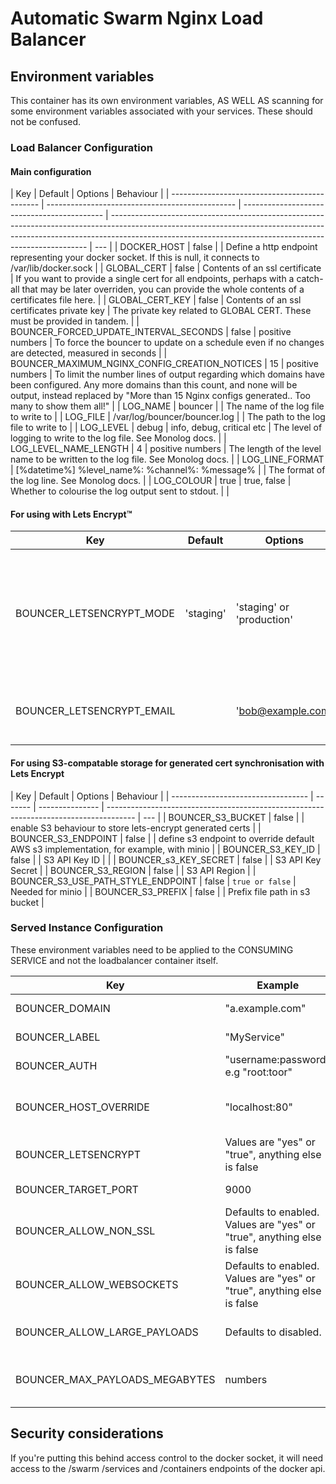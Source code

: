 # Automatic Swarm Nginx Load Balancer

## Environment variables

This container has its own environment variables, AS WELL AS scanning for some environment variables associated with your services.
These should not be confused.

### Load Balancer Configuration

#### Main configuration

| Key                                           | Default                                         | Options                                     | Behaviour                                                                                                                                                                                                                            |
| --------------------------------------------- | ----------------------------------------------- | ------------------------------------------- | ------------------------------------------------------------------------------------------------------------------------------------------------------------------------------------------------------------------------------------ | --- |
| DOCKER_HOST                                   | false                                           |                                             | Define a http endpoint representing your docker socket. If this is null, it connects to /var/lib/docker.sock                                                                                                                         |
| GLOBAL_CERT                                   | false                                           | Contents of an ssl certificate              | If you want to provide a single cert for all endpoints, perhaps with a catch-all that may be later overriden, you can provide the whole contents of a certificates file here.                                                        |
| GLOBAL_CERT_KEY                               | false                                           | Contents of an ssl certificates private key | The private key related to GLOBAL CERT. These must be provided in tandem.                                                                                                                                                            |
| BOUNCER_FORCED_UPDATE_INTERVAL_SECONDS        | false                                           | positive numbers                            | To force the bouncer to update on a schedule even if no changes are detected, measured in seconds                                                                                                                                    |
| BOUNCER_MAXIMUM_NGINX_CONFIG_CREATION_NOTICES | 15                                              | positive numbers                            | To limit the number lines of output regarding which domains have been configured. Any more domains than this count, and none will be output, instead replaced by "More than 15 Nginx configs generated.. Too many to show them all!" |
| LOG_NAME                                      | bouncer                                         |                                             | The name of the log file to write to                                                                                                                                                                                                 |
| LOG_FILE                                      | /var/log/bouncer/bouncer.log                    |                                             | The path to the log file to write to                                                                                                                                                                                                 |
| LOG_LEVEL                                     | debug                                           | info, debug, critical etc                   | The level of logging to write to the log file. See Monolog docs.                                                                                                                                                                     |
| LOG_LEVEL_NAME_LENGTH                         | 4                                               | positive numbers                            | The length of the level name to be written to the log file. See Monolog docs.                                                                                                                                                        |
| LOG_LINE_FORMAT                               | [%datetime%] %level_name%: %channel%: %message% |                                             | The format of the log line. See Monolog docs.                                                                                                                                                                                        |
| LOG_COLOUR                                    | true                                            | true, false                                 | Whether to colourise the log output sent to stdout.                                                                                                                                                                                  |     |

#### For using with Lets Encrypt:tm:

| Key                       | Default   | Options                   | Behaviour                                                                            |
| ------------------------- | --------- | ------------------------- | ------------------------------------------------------------------------------------ |
| BOUNCER_LETSENCRYPT_MODE  | 'staging' | 'staging' or 'production' | Determine if this is going to connect to a production or staging Lets Encrypt server |
| BOUNCER_LETSENCRYPT_EMAIL |           | 'bob@example.com'         | Email address to associate with lets encrypt                                         |

#### For using S3-compatable storage for generated cert synchronisation with Lets Encrypt

| Key                                | Default | Options         | Behaviour                                                                             |
| ---------------------------------- | ------- | --------------- | ------------------------------------------------------------------------------------- | --- |
| BOUNCER_S3_BUCKET                  | false   |                 | enable S3 behaviour to store lets-encrypt generated certs                             |
| BOUNCER_S3_ENDPOINT                | false   |                 | define s3 endpoint to override default AWS s3 implementation, for example, with minio |
| BOUNCER_S3_KEY_ID                  | false   |                 | S3 API Key ID                                                                         |     |
| BOUNCER_s3_KEY_SECRET              | false   |                 | S3 API Key Secret                                                                     |
| BOUNCER_S3_REGION                  | false   |                 | S3 API Region                                                                         |
| BOUNCER_S3_USE_PATH_STYLE_ENDPOINT | false   | `true or false` | Needed for minio                                                                      |
| BOUNCER_S3_PREFIX                  | false   |                 | Prefix file path in s3 bucket                                                         |

### Served Instance Configuration

These environment variables need to be applied to the CONSUMING SERVICE and not the loadbalancer container itself.

| Key                            | Example                                                                 | Behaviour                                                                                                                                                                                                   |
| ------------------------------ | ----------------------------------------------------------------------- | ----------------------------------------------------------------------------------------------------------------------------------------------------------------------------------------------------------- |
| BOUNCER_DOMAIN                 | "a.example.com"                                                         | The domain that should be directed to this container                                                                                                                                                        |
| BOUNCER_LABEL                  | "MyService"                                                             | The label that should be directed to this container                                                                                                                                                         |
| BOUNCER_AUTH                   | "username:password" e.g "root:toor"                                     | Add a HTTP BASIC auth requirement to this hostname.                                                                                                                                                         |
| BOUNCER_HOST_OVERRIDE          | "localhost:80"                                                          | Override the host header that is sent to the service. Useful for services that are not aware of their own hostname, or annoying things like [mitmproxy](https://github.com/mitmproxy/mitmproxy/issues/3234) |
| BOUNCER_LETSENCRYPT            | Values are "yes" or "true", anything else is false                      | To enable, or disable Lets Encrypt service for this hostname                                                                                                                                                |
| BOUNCER_TARGET_PORT            | 9000                                                                    | Explicitly define the port you want to hit the service on, in case of ambiguity                                                                                                                             |
| BOUNCER_ALLOW_NON_SSL          | Defaults to enabled. Values are "yes" or "true", anything else is false | Should HTTP only traffic be allowed to hit this service? If disabled, http traffic is forwarded towards https                                                                                               |
| BOUNCER_ALLOW_WEBSOCKETS       | Defaults to enabled. Values are "yes" or "true", anything else is false | Enable websocket behaviour                                                                                                                                                                                  |
| BOUNCER_ALLOW_LARGE_PAYLOADS   | Defaults to disabled.                                                   | Allows overriding the default nginx payload size. Related to BOUNCER_MAX_PAYLOADS_MEGABYTES                                                                                                                 |
| BOUNCER_MAX_PAYLOADS_MEGABYTES | numbers                                                                 | Size of max payload to allow, in megabytes. Requires BOUNCER_ALLOW_LARGE_PAYLOADS to be enabled                                                                                                             |

## Security considerations

If you're putting this behind access control to the docker socket, it will need access to the /swarm /services and /containers endpoints of the docker api.
